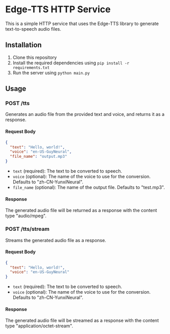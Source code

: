 # Edge-TTS HTTP Service

This is a simple HTTP service that uses the Edge-TTS library to generate text-to-speech audio files.

## Installation

1. Clone this repository
2. Install the required dependencies using `pip install -r requirements.txt`
3. Run the server using `python main.py`

## Usage

### POST /tts

Generates an audio file from the provided text and voice, and returns it as a response.

#### Request Body

```json
{
  "text": "Hello, world!",
  "voice": "en-US-GuyNeural",
  "file_name": "output.mp3"
}
```

- `text` (required): The text to be converted to speech.
- `voice` (optional): The name of the voice to use for the conversion. Defaults to "zh-CN-YunxiNeural".
- `file_name` (optional): The name of the output file. Defaults to "test.mp3".

#### Response

The generated audio file will be returned as a response with the content type "audio/mpeg".

### POST /tts/stream

Streams the generated audio file as a response.

#### Request Body

```json
{
  "text": "Hello, world!",
  "voice": "en-US-GuyNeural"
}
```

- `text` (required): The text to be converted to speech.
- `voice` (optional): The name of the voice to use for the conversion. Defaults to "zh-CN-YunxiNeural".

#### Response

The generated audio file will be streamed as a response with the content type "application/octet-stream".
